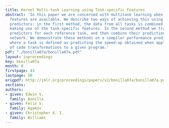 ```yaml
---
title: Kernel Multi-task Learning using Task-specific Features
abstract: 'In this paper we are concerned with multitask learning when task-specific
  features are available. We describe two ways of achieving this using Gaussian process
  predictors: in the first method, the data from all tasks is combined into one dataset,
  making use of the task-specific features. In the second method we train specific
  predictors for each reference task, and then combine their predictions using a gating
  network. We demonstrate these methods on a compiler performance prediction problem,
  where a task is defined as predicting the speed-up obtained when applying a sequence
  of code transformations to a given program.'
pdf: "./bonilla07a/bonilla07a.pdf"
layout: inproceedings
key: bonilla07a
month: 0
firstpage: 43
lastpage: 50
origpdf: http://jmlr.org/proceedings/papers/v2/bonilla07a/bonilla07a.pdf
sections: 
authors:
- given: Edwin V.
  family: Bonilla
- given: Felix V.
  family: Agakov
- given: Christopher K. I.
  family: Williams
---
```

